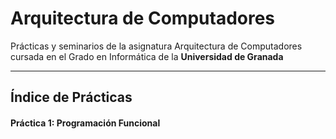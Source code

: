 Arquitectura de Computadores
===================

Prácticas y seminarios de la asignatura Arquitectura de Computadores cursada en el Grado en Informática de la **Universidad de Granada**

----------

Índice de Prácticas
-------------
#### Práctica 1: Programación Funcional

